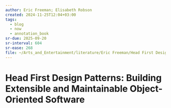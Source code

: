 ```yaml
---
author: Eric Freeman; Elisabeth Robson
created: 2024-11-25T12:04+03:00
tags:
  - blog
  - now
  - annotation_book
sr-due: 2025-09-20
sr-interval: 604
sr-ease: 268
file: ~/Arts_and_Entertainment/literature/Eric Freeman/Head First Design Patterns_ Building Extensible and Maintainable Object-Oriented Software (2115)/Head First Design Patterns_ Building Exten - Eric Freeman.pdf
---
```


# Head First Design Patterns: Building Extensible and Maintainable Object-Oriented Software
